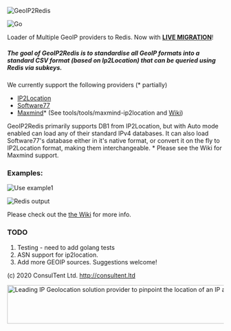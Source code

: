 ![GeoIP2Redis](https://user-images.githubusercontent.com/691270/73528553-0e86a900-4450-11ea-80a8-5d603ddfbfd7.png)

![Go](https://github.com/ConsulTent/geoip2redis/workflows/Go/badge.svg?branch=master)

Loader of Multiple GeoIP providers to Redis.  Now with **[LIVE MIGRATION](https://github.com/ConsulTent/geoip2redis/wiki/Live-Migration)**!

##### The goal of GeoIP2Redis is to standardise all GeoIP formats into a standard CSV format (based on Ip2Location) that can be queried using Redis via subkeys.


We currently support the following providers (* partially)

* [IP2Location](https://lite.ip2location.com/database/ip-country)
* [Software77](http://software77.net/geo-ip/)
* [Maxmind](https://www.maxmind.com/en/geoip2-databases)*  (See tools/tools/maxmind-ip2location and [Wiki](https://github.com/ConsulTent/GeoIP2Redis/wiki))

GeoIP2Redis primarily supports DB1 from IP2Location, but with Auto mode enabled can load any of their standard IPv4 databases.
It can also load Software77's database either in it's native format, or convert it on the fly to IP2Location format, making them interchangeable.  *
Please see the Wiki for Maxmind support.


### Examples:

![Use example1](https://user-images.githubusercontent.com/691270/53105684-8b38b400-356c-11e9-8cdd-ac0c76a7b64a.png)

![Redis output](https://user-images.githubusercontent.com/691270/53105706-92f85880-356c-11e9-9c2d-83b6c88f4a76.png)


Please check out the [the Wiki](https://github.com/ConsulTent/GeoIP2Redis/wiki) for more info.

### TODO
1. Testing - need to add golang tests
2. ASN support for ip2location.
3. Add more GEOIP sources.   Suggestions welcome!



(c) 2020 ConsulTent Ltd.  http://consultent.ltd

<a href="https://www.ip2location.com/?rid=1415"><img src="https://www.ip2location.com/assets/img/affiliate_728x90.jpg" width="728" height="90" alt="Leading IP Geolocation solution provider to pinpoint the location of an IP address" /></a>
